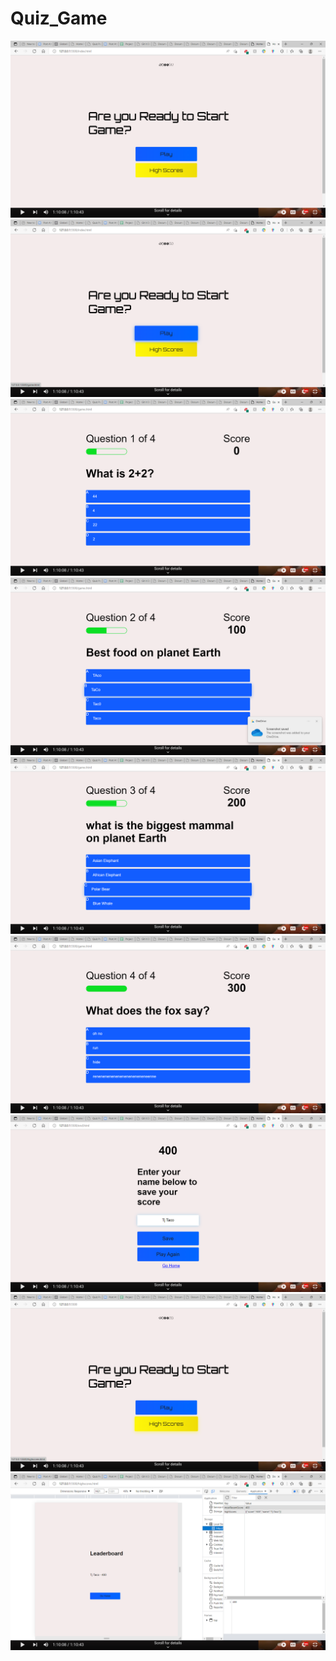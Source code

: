 # Quiz_Game
![](resources/assets/images/2022-07-21%20(1).png)
![](resources/assets/images/2022-07-21%20(2).png)
![](resources/assets/images/2022-07-21%20(3).png)
![](resources/assets/images/2022-07-21%20(4).png)
![](resources/assets/images/2022-07-21%20(5).png)
![](resources/assets/images/2022-07-21%20(6).png)
![](resources/assets/images/2022-07-21%20(7).png)
![](resources/assets/images/2022-07-21%20(8).png)
![](resources/assets/images/2022-07-21%20(9).png)